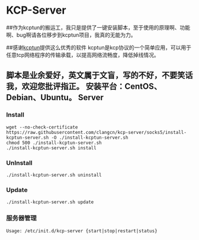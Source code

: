 KCP-Server
===========
##作为kcptun的搬运工，我只是提供了一键安装脚本，至于使用的原理啊、功能啊、bug啊请各位移步到kcptun项目，我真的无能为力。


##感谢[kcptun](https://github.com/xtaci/kcptun)提供这么优秀的软件
kcptun是kcp协议的一个简单应用，可以用于任意tcp网络程序的传输承载，以提高网络流畅度，降低掉线情况。

脚本是业余爱好，英文属于文盲，写的不好，不要笑话我，欢迎您批评指正。
安装平台：CentOS、Debian、Ubuntu。
Server
------

### Install

    wget --no-check-certificate https://raw.githubusercontent.com/clangcn/kcp-server/socks5/install-kcptun-server.sh -O ./install-kcptun-server.sh
    chmod 500 ./install-kcptun-server.sh
    ./install-kcptun-server.sh install

### UnInstall

    ./install-kcptun-server.sh uninstall

### Update

    ./install-kcptun-server.sh update

### 服务器管理

    Usage: /etc/init.d/kcp-server {start|stop|restart|status}

